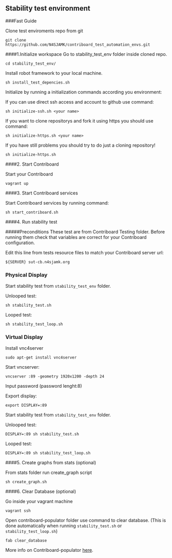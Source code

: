 ## Stability test environment
  
###Fast Guide

Clone test enviroments repo from git

```
git clone https://github.com/N4SJAMK/contriboard_test_automation_envs.git
```

####1.Initialize workspace
Go to stability_test_env folder inside cloned repo.

```
cd stability_test_env/
```

Install robot framework to your local machine.
```
sh install_test_depencies.sh
```

Initialize by running a initialization commands according you environment:

If you can use direct ssh access and account to github use command:
```
sh initialize-ssh.sh <your name>
```

If you want to clone repositorys and fork it using https you should use command:
```
sh initialize-https.sh <your name>
```

If you have still problems you should try to do just a cloning repository!
```
sh initialize-https.sh
```

####2. Start Contriboard

Start your Contriboard

```
vagrant up
```

####3. Start Contriboard services

Start Contriboard services by running command:
```
sh start_contriboard.sh
```

####4. Run stability test


#####Preconditions
These test are from Contriboard Testing folder. Before running them check that variables are correct for your Contriboard configuration.

Edit this line from tests resource files to match your Contriboard server url:
```
${SERVER} sut-cb.n4sjamk.org
```

### Physical Display

Start stability test from ```stability_test_env``` folder.

Unlooped test:
```
sh stability_test.sh
```

Looped test:
```
sh stability_test_loop.sh
```

### Virtual Display

Install vnc4server
```
sudo apt-get install vnc4server
```

Start vncserver:
```
vncserver :89 -geometry 1920x1200 -depth 24
```

Input password (password lenght:8)


Export display:
```
export DISPLAY=:89
```

Start stability test from ```stability_test_env``` folder.

Unlooped test:
```
DISPLAY=:89 sh stability_test.sh
```

Looped test:
```
DISPLAY=:89 sh stability_test_loop.sh
```

####5. Create graphs from stats (optional)

From stats folder run create_graph script

```
sh create_graph.sh
```

####6. Clear Database (optional)

Go inside your vagrant machine
```
vagrant ssh
```

Open contriboard-populator folder use command to clear database.
(This is done automatically when running ```stability_test.sh``` or ```stability_test_loop.sh```)
```
fab clear_database
```
More info on Contriboard-populator [here](https://github.com/N4SJAMK/contriboard-populator).
